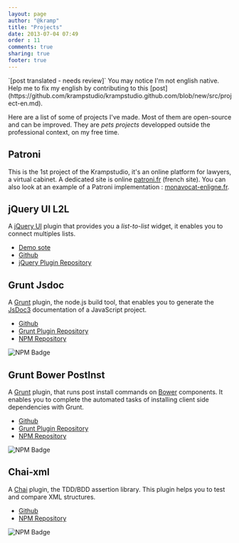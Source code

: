 ```yaml
---
layout: page
author: "@kramp"
title: "Projects"
date: 2013-07-04 07:49
order : 11
comments: true
sharing: true
footer: true
---
```


<div class="disclamer">
`[post translated - needs review]` 
You may notice I'm not english native. Help me to fix my english by contributing to this [post](https://github.com/krampstudio/krampstudio.github.com/blob/new/src/project-en.md).
</div>

Here are a list of some of projects I've made. Most of them are open-source and can be improved. They are _pets projects_ developped outside the professional context, on my free time.

## Patroni

This is the 1st project of the Krampstudio, it's an online platform for lawyers, a virtual cabinet. A dedicated site is online [patroni.fr](http://patroni.fr) (french site). You can also look at an example of a Patroni implementation : [monavocat-enligne.fr](http://monavocat-enligne.fr).

## jQuery UI L2L

A [jQuery UI](http://jqueryui.com) plugin that provides you a  _list-to-list_ widget, it enables you to connect multiples lists.

 - [Demo sote](http://krampstudio.com/jquerui-l2l/)
 - [Github](https://github.com/krampstudio/jquerui-l2l/)
 - [jQuery Plugin Repository](http://plugins.jquery.com/jqueryui-l2l/)

## Grunt Jsdoc

A [Grunt](http://gruntjs.com) plugin, the node.js build tool, that enables you to generate the [JsDoc3](http://usejsdoc.org) documentation of a JavaScript project.

 - [Github](https://github.com/krampstudio/grunt-jsdoc-plugin/)
 - [Grunt Plugin Repository](http://gruntjs.com/plugins/jsdoc)
 - [NPM Repository](https://npmjs.org/package/grunt-jsdoc)

![NPM Badge](https://nodei.co/npm/grunt-jsdoc.png?downloads=true&stars=true)

## Grunt Bower PostInst

A [Grunt](http://gruntjs.com) plugin, that runs post install commands on [Bower](http://bower.io) components. It enables you to complete the automated tasks of installing client side dependencies with Grunt.

 - [Github](https://github.com/krampstudio/grunt-bower-postinst/)
 - [Grunt Plugin Repository](http://gruntjs.com/plugins/bower-postinst)
 - [NPM Repository](https://npmjs.org/package/grunt-bower-postinst)

![NPM Badge](https://nodei.co/npm/grunt-bower-postinst.png?downloads=true&stars=true)

## Chai-xml

A [Chai](http://chaijs.com) plugin, the TDD/BDD assertion library. This plugin helps you to test and compare XML structures.

 - [Github](https://github.com/krampstudio/chai-xml/)
 - [NPM Repository](https://npmjs.org/package/chai-xml)

![NPM Badge](https://nodei.co/npm/chai-xml.png?downloads=true&stars=true)

